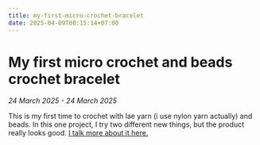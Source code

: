 ```yaml
---
title: my-first-micro-crochet-bracelet
date: 2025-04-09T08:15:14+07:00
---
```

# My first micro crochet and beads crochet bracelet

*24 March 2025 - 24 March 2025*

This is my first time to crochet with lae yarn (i use nylon yarn actually) and beads. In this one project, I try two different new things, but the product really looks good. [I talk more about it here.](/post/my-first-micro-crochet-bracelet)